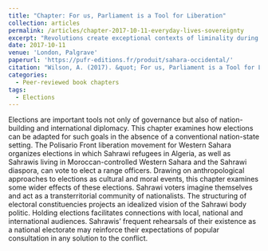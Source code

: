 ```yaml
---
title: "Chapter: For us, Parliament is a Tool for Liberation"
collection: articles
permalink: /articles/chapter-2017-10-11-everyday-lives-sovereignty
excerpt: "Revolutions create exceptional contexts of liminality during which militants undertake extraordinary actions in the pursuit of social, political and economic transformations."
date: 2017-10-11
venue: 'London, Palgrave'
paperurl: 'https://pufr-editions.fr/produit/sahara-occidental/'
citation: "Wilson, A. (2017). &quot; For us, Parliament is a Tool for Liberation': Elections as an Opportunity for a Transterritorial Sahrawi population  &quot; In Ojeda, R., Fernández-Molina, I. and Veguilla, V. (eds) <i> Global, Regional and Local Dimensions of Western Sahara's Protracted Decolonization: When a Conflict Gets Old (London, Palgrave).  </i>."
categories:
  - Peer-reviewed book chapters
tags:
  - Elections
---
```


Elections are important tools not only of governance but also of nation-building and international diplomacy. This chapter examines how elections can be adapted for such goals in the absence of a conventional nation-state setting. The Polisario Front liberation movement for Western Sahara organizes elections in which Sahrawi refugees in Algeria, as well as Sahrawis living in Moroccan-controlled Western Sahara and the Sahrawi diaspora, can vote to elect a range officers. Drawing on anthropological approaches to elections as cultural and moral events, this chapter examines some wider effects of these elections. Sahrawi voters imagine themselves and act as a transterritorial community of nationalists. The structuring of electoral constituencies projects an idealized vision of the Sahrawi body politic. Holding elections facilitates connections with local, national and international audiences. Sahrawis’ frequent rehearsals of their existence as a national electorate may reinforce their expectations of popular consultation in any solution to the conflict.
